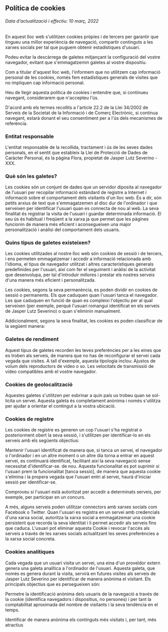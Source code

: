 Política de cookies
-------------------

###### Data d'actualització i effectiu: 10 març, 2022 

En aquest lloc web s'utilitzen cookies pròpies i de tercers per garantir que tingueu una millor experiència de navegació, compartir continguts a les xarxes socials per tal que puguem obtenir estadístiques d'usuari.

Podeu evitar la descàrrega de galetes mitjançant la configuració del vostre navegador, evitant que s'emmagatzemin galetes al vostre dispositiu.

Com a titular d'aquest lloc web, l'informem que no utilitzem cap informació personal de les cookies, només fem estadístiques generals de visites que no impliquen cap informació personal.

Heu de llegir aquesta política de cookies i entendre que, si continueu navegant, considerarem que n'accepteu l'ús.

D'acord amb els termes recollits a l'article 22.2 de la Llei 34/2002 de Serveis de la Societat de la Informació i de Comerç Electrònic, si continua navegant, estarà donant el seu consentiment per a l'ús dels mecanismes de referència.

### Entitat responsable

L'entitat responsable de la recollida, tractament i ús de les seves dades personals, en el sentit que estableix la Llei de Protecció de Dades de Caràcter Personal, és la pàgina Flora, propietat de Jasper Lutz Severino - XXX.

### Què són les galetes?

Les cookies són un conjunt de dades que un servidor diposita al navegador de l'usuari per recopilar informació estàndard de registre a Internet i informació sobre el comportament dels visitants d'un lloc web. És a dir, són petits arxius de text que s'emmagatzemen al disc dur de l'ordinador i que serveixen per identificar l'usuari quan es connecta de nou al web. La seva finalitat és registrar la visita de l'usuari i guardar determinada informació. El seu ús és habitual i freqüent a la xarxa ja que permet que les pàgines funcionin de manera més eficient i aconsegueixen una major personalització i anàlisi del comportament dels usuaris.

### Quins tipus de galetes existeixen?

Les cookies utilitzades al nostre lloc web són cookies de sessió i de tercers, i ens permeten emmagatzemar i accedir a informació relacionada amb l'idioma, el tipus de navegador utilitzat i altres característiques generals predefinides per l'usuari, així com fer el seguiment i anàlisi de la activitat que desenvolupa, per tal d'introduir millores i prestar els nostres serveis d'una manera més eficient i personalitzada.

Les cookies, segons la seva permanència, es poden dividir en cookies de sessió o permanents. Els que caduquen quan l'usuari tanca el navegador. Les que caduquen en funció de quan es compleixi l'objectiu per al qual serveixen (per exemple, perquè l'usuari romangui identificat en els serveis de Jasper Lutz Severino) o quan s'eliminin manualment.

Addicionalment, segons la seva finalitat, les cookies es poden classificar de la següent manera:

### Galetes de rendiment

Aquest tipus de galetes recorden les teves preferències per a les eines que es troben als serveis, de manera que no has de reconfigurar el servei cada vegada que visites. A tall d'exemple, aquesta tipologia inclou: Ajustos de volum dels reproductors de vídeo o so. Les velocitats de transmissió de vídeo compatibles amb el vostre navegador.

### Cookies de geolocalització

Aquestes galetes s'utilitzen per esbrinar a quin país us trobeu quan se sol-licita un servei. Aquesta galeta és completament anònima i només s'utilitza per ajudar a orientar el contingut a la vostra ubicació.

### Cookies de registre

Les cookies de registre es generen un cop l'usuari s'ha registrat o posteriorment obert la seva sessió, i s'utilitzen per identificar-lo en els serveis amb els següents objectius:

Mantenir l'usuari identificat de manera que, si tanca un servei, el navegador o l'ordinador i en un altre moment o un altre dia torna a entrar en aquest servei, es continuarà identificat, facilitant així la seva navegació sense necessitat d'identificar-se. de nou. Aquesta funcionalitat es pot suprimir si l'usuari prem la funcionalitat [tanca sessió], de manera que aquesta cookie s'elimina i la propera vegada que l'usuari entri al servei, haurà d'iniciar sessió per identificar-se.

Comproveu si l'usuari està autoritzat per accedir a determinats serveis, per exemple, per participar en un concurs.

A més, alguns serveis poden utilitzar connectors amb xarxes socials com Facebook o Twitter. Quan l'usuari es registra en un servei amb credencials d'una xarxa social, autoritza la xarxa social a emmagatzemar una cookie persistent que recorda la seva identitat i li permet accedir als serveis fins que caduca. L'usuari pot eliminar aquesta Cookie i revocar l'accés als serveis a través de les xarxes socials actualitzant les seves preferències a la xarxa social concreta.

### Cookies analítiques

Cada vegada que un usuari visita un servei, una eina d'un proveïdor extern genera una galeta analítica a l'ordinador de l'usuari. Aquesta galeta, que només es genera durant la visita, servirà en futures visites als serveis de Jasper Lutz Severino per identificar de manera anònima el visitant. Els principals objectius que es persegueixen són:

Permetre la identificació anònima dels usuaris de la navegació a través de la cookie (identifica navegadors i dispositius, no persones) i per tant la comptabilitat aproximada del nombre de visitants i la seva tendència en el temps.

Identificar de manera anònima els continguts més visitats i, per tant, més atractius